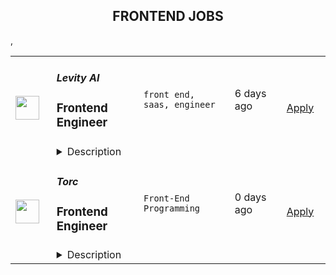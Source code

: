 <div align="center"><h2>FRONTEND JOBS</h2></div><table><tr>
                <td width="100" height="100" rowspan="2">
                    <img src="https://remoteOK.com/assets/img/jobs/bbb7fe6aaf1cffb793d4c509bb06eaef1659440832.jpg" width="38px" height="auto">
                </td>
                <td width="300">
                    <h5>Levity AI</h5>
                    <h3>
					Frontend Engineer				</h3>
                </td>
                <td width="300">
                    <code>front end, saas, engineer</code>
                </td>
                <td width="200">
                <text>6 days ago</text>
                </td>
                <td width="100" rowspan="2">
                <a href="https://remoteOK.com/jobs/111880" align="right" target="_blank">Apply</a>
                </td>
            </tr>
            <tr>
                <td colspan="3">
                <details><summary>Description</summary>
                <div class="jobDetailsDescriptionGroup jobDetailsDescriptionGroup--expanded jobDetailsDescriptionGroup-enter-done"><div class="jobDetailsDescriptionGroupColumn"><div class="jobDetailsDescriptionText jobDetailsDescriptionText--expanded"><div class="BambooRichText"><p><strong>About Levity ð§ââï¸</strong></p><p><br /></p><p>Levity is a well-funded, early-stage software startup on a mission: We give users the simplest AI development experience in the world and let them automate mindless, repetitive work that can currently only be performed by humans.</p><p><br /></p><p>We believe that AI offers tremendous benefits for all kinds of companies and that its use will become inevitable to succeed in global, competitive markets. With our platform, we allow innovators to build custom AI solutions, based on their company-specific data and use cases, without the need to write a single line of code. Our ambition is to build a best-in-class product to scale the Product-Led Growth SaaS company that Levity is.</p><p><br /></p><p><br /></p><p><strong>The role ð¯</strong></p><p><br /></p><p>We are looking for an experienced Frontend Engineer to help us grow the organization throughout our next phase of growth. You'll play a crucial role in developing the simplistic, design-driven frontend that powers our AI-powered workflow automation solution. You'll closely collaborate with our whole engineering and design team to drive forward fast-paced development cycles. We're excited to work with someone who is highly motivated, comfortable in a fast-paced start-up environment and is happy to work with a remote team.</p><p><br /></p><p><br /></p><p><strong>Your challenge ð¥</strong></p><p>We are looking for someone who makes things happen. Building on initial traction with customers, we are entering a rapid scaling phase. Now is the time to double down on our product development efforts to serve a broad range of global customers.</p><ul><li>Work closely with designers and other engineers, teaming up in small cross-functional teams to bring features from idea to prototype to final implementation</li><li>You will work on high impact features of our web application that are core to the end user experience</li><li>Collaborate with other frontend engineers and the design team on our in-house design system</li><li>Review the work of your teammates and support them</li><li>Work on any initiative you feel passionate about - especially if it moves the needle for our product and/or development efforts<br /></li></ul><p><br /></p><p><br /></p><p><strong>Sounds like you? ð</strong></p><p><br /></p><ul><li>You have 3+ years of professional experience as a frontend engineer</li><li>You've worked on Single Page Applications built with React, Angular, Vue or similar</li><li>You enjoy working on complex problems and breaking them down into smaller pieces</li><li>You have excellent communication skills and the willingness to share and teach</li><li>You have the ability to deal with the fast pace and ambiguity of a startup. Things change and sometimes you need to develop expertise as you go.</li><li>Previous experience with GraphQL, Tailwind and TypeScript would be a plus</li></ul><p><br /></p><p><br /></p><p><strong>Perks ð®</strong></p><p><br /></p><ul><li>Competitive salary + equity package</li><li>High-end equipment of your choice</li><li>Beautiful and central Berlin office</li><li>Paid offsites/workations twice a year</li><li>Ownership from day 1</li><li>Dynamic team and flat hierarchies</li></ul><p><br /></p><p><br /></p><p><strong>Why Levity? ð</strong></p><p><br /></p><p>We are a highly ambitious team, trying to put a dent in the universe.</p><p><br /></p><p>Since we are still a small team, the fate of the company rests on the shoulders of everyone â from Intern to CEO. People are able to work on projects that excite them the most and are able to wear lots of hats.</p><p><br /></p><p>Levity was founded in Berlin, but asÂ aÂ remote-first company, our team works together from all over the world. With that mindset, we're building an inclusive workplace that invites diverse perspectives, and values talent from diverse personal and professional backgrounds.</p><p>Sounds like a good fit? Join us on our mission to democratize AI powered workflow automation - we look forward to hearing from you!</p></div></div></div></div>
                </details>
                </td>
            </tr>,<tr>
                <td width="100" height="100" rowspan="2">
                    <img src="https://wwr-pro.s3.amazonaws.com/logos/0079/8627/logo.gif" width="38px" height="auto">
                </td>
                <td width="300">
                    <h5>Torc</h5>
                    <h3> Frontend Engineer</h3>
                </td>
                <td width="300">
                    <code>Front-End Programming</code>
                </td>
                <td width="200">
                <text>0 days ago</text>
                </td>
                <td width="100" rowspan="2">
                <a href="https://weworkremotely.com/remote-jobs/torc-frontend-engineer" align="right" target="_blank">Apply</a>
                </td>
            </tr>
            <tr>
                <td colspan="3">
                <details><summary>Description</summary>
                <img src="https://we-work-remotely.imgix.net/logos/0079/8627/logo.gif?ixlib=rails-4.0.0&w=50&h=50&dpr=2&fit=fill&auto=compress" />

<p>
  <strong>Headquarters:</strong> Boston
    <br /><strong>URL:</strong> <a href="https://www.opentorc.com/">https://www.opentorc.com/</a>
</p>

<div>Frontend engineers bring applications to life by building and implementing the best designs and user experiences. These engineers are highly skilled in coding the front end of an application and really know how to bring all the little features to life that delight end users. Skills for a frontend engineer range from covering languages and frameworks like HTML, CSS and Javascript. Frontend engineers are expected to be able to work with backend APIs and frontend frameworks. They enjoy bringing static designs to life by implementing well formatted and documented CSS, design systems and frontend components, and know the benefits and trade-offs to make decisions on when to use server side rendering.<br><br>
</div><div>
<strong><br>Responsibilities<br></strong><br>
</div><ul>
<li>Convert Figma, Zeplin, Adobe AI or other products to frontend code</li>
<li>Build out and utilize complex CSS</li>
<li>Troubleshoot and bug fixing frontend code</li>
<li>Build new features in the front end while interacting with both designers and developers</li>
<li>Participate in software development lifecycle and understand how the frontend code is structured</li>
<li>Understand trade offs and performance issues on the frontend including how to debug a slowly performing front end,</li>
<li>Exposure to SVGs (optional; nice to have)</li>
</ul><div>
<strong><br>Requirements<br></strong><br>
</div><ul>
<li>Advanced knowledge of one or more of the following frontend languages: HTML5, CSS, JavaScript, and JQuery</li>
<li>Advanced knowledge of one or more frontend frameworks, such as React, NEXTJS, Svelte, Angular, etc.</li>
<li>Able to work with designers and developers</li>
<li>Able to transform frontend mock ups to high quality frontend frameworks</li>
<li>Understanding of APIs, ideally REST and GraphQL, and how to interact with them</li>
<li>Advanced troubleshooting skills</li>
<li>Advanced debugging skills for the front end</li>
</ul>

<p><strong>To apply:</strong> <a href="https://weworkremotely.com/remote-jobs/torc-frontend-engineer">https://weworkremotely.com/remote-jobs/torc-frontend-engineer</a></p>

                </details>
                </td>
            </tr></table>